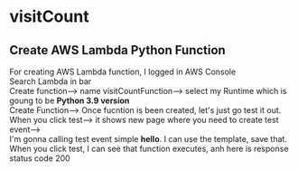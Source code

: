 # visitCount
## Create AWS Lambda Python Function
For creating AWS Lambda function, I logged in AWS Console  
Search Lambda in bar  
Create function--> name visitCountFunction--> select my Runtime which is goung to be **Python 3.9 version**   
Create Function--> Once fucntion is been created, let's just go test it out.  
When you click test--> it shows new page where you need to create test event-->   
I'm gonna calling test event simple **hello**. 
I can use the template, save that.  
When you click test, I can see that function executes, anh here is response status code 200   

